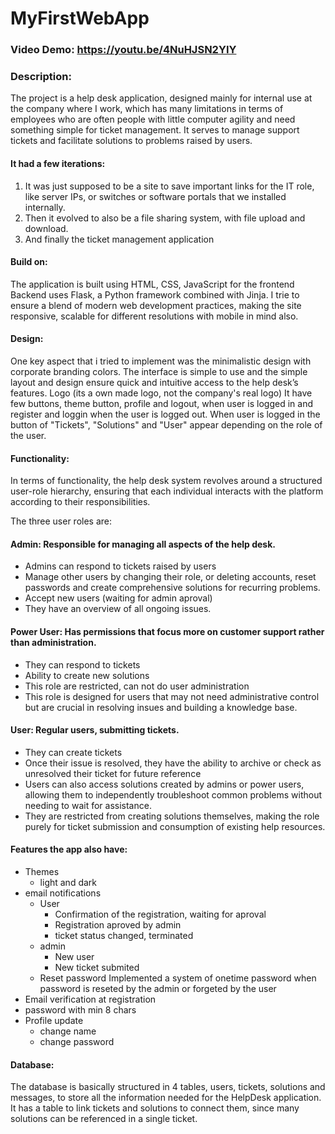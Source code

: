 # MyFirstWebApp
### Video Demo:  <https://youtu.be/4NuHJSN2YIY>
### Description:
The project is a help desk application, designed mainly for internal use at the company where I work, which has many limitations in terms of employees who are often people with little computer agility and need something simple for ticket management.
It serves to manage support tickets and facilitate solutions to problems raised by users.

#### It had a few iterations:
1. It was just supposed to be a site to save important links for the IT role, like server IPs, or switches or software portals that we installed internally.
2. Then it evolved to also be a file sharing system, with file upload and download.
3. And finally the ticket management application

#### Build on:
The application is built using HTML, CSS, JavaScript for the frontend
Backend uses Flask, a Python framework combined with Jinja.
I trie to ensure a blend of modern web development practices, making the site responsive, scalable for different resolutions with mobile in mind also.

#### Design:
One key aspect that i tried to implement was the minimalistic design with corporate branding colors.
The interface is simple to use and the simple layout and design ensure quick and intuitive access to the help desk’s features.
Logo (its a own made logo, not the company's real logo)
It have few buttons, theme button, profile and logout, when user is logged in and register and loggin when the user is logged out.
When user is logged in the button of "Tickets", "Solutions" and "User" appear depending on the role of the user.

#### Functionality:
In terms of functionality, the help desk system revolves around a structured user-role hierarchy, ensuring that each individual interacts with the platform according to their responsibilities.

The three user roles are:

#### Admin: Responsible for managing all aspects of the help desk.
- Admins can respond to tickets raised by users
- Manage other users by changing their role, or deleting accounts, reset passwords and create comprehensive solutions for recurring problems.
- Accept new users (waiting for admin aproval)
- They have an overview of all ongoing issues.

#### Power User: Has permissions that focus more on customer support rather than administration.
- They can respond to tickets
- Ability to create new solutions
- This role are restricted, can not do user administration
- This role is designed for users that may not need administrative control but are crucial in resolving insues and building a knowledge base.

#### User: Regular users, submitting tickets.
- They can create tickets
- Once their issue is resolved, they have the ability to archive or check as unresolved their ticket for future reference
- Users can also access solutions created by admins or power users, allowing them to independently troubleshoot common problems without needing to wait for assistance.
- They are restricted from creating solutions themselves, making the role purely for ticket submission and consumption of existing help resources.

#### Features the app also have:
- Themes
    - light and dark
- email notifications
	- User
        - Confirmation of the registration, waiting for aproval
        - Registration aproved by admin
        - ticket status changed, terminated
    - admin
        - New user
	    - New ticket submited
    - Reset password
    Implemented a system of onetime password when password is reseted by the admin or forgeted by the user
- Email verification at registration
- password with min 8 chars
- Profile update
    - change name
    - change password

#### Database:
The database is basically structured in 4 tables, users, tickets, solutions and messages, to store all the information needed for the HelpDesk application.
It has a table to link tickets and solutions to connect them, since many solutions can be referenced in a single ticket.